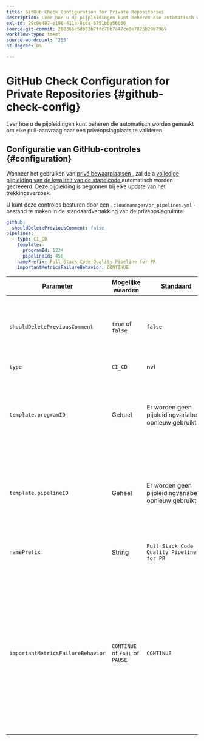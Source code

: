 ```yaml
---
title: GitHub Check Configuration for Private Repositories
description: Leer hoe u de pijpleidingen kunt beheren die automatisch worden gemaakt om elke pull-aanvraag naar een privéopslagplaats te valideren.
exl-id: 29c9e487-e196-411a-8cda-6751b0a56066
source-git-commit: 200366e5db92b7ffc79b7a47ce8e7825b29b7969
workflow-type: tm+mt
source-wordcount: '255'
ht-degree: 0%

---
```


# GitHub Check Configuration for Private Repositories {#github-check-config}

Leer hoe u de pijpleidingen kunt beheren die automatisch worden gemaakt om elke pull-aanvraag naar een privéopslagplaats te valideren.

## Configuratie van GitHub-controles {#configuration}

Wanneer het gebruiken van [ privé bewaarplaatsen ](private-repositories.md#using), zal de a [ volledige pijpleiding van de kwaliteit van de stapelcode ](/help/overview/ci-cd-pipelines.md) automatisch worden gecreeerd. Deze pijpleiding is begonnen bij elke update van het trekkingsverzoek.

U kunt deze controles besturen door een `.cloudmanager/pr_pipelines.yml` -bestand te maken in de standaardvertakking van de privéopslagruimte.

```yaml
github:
  shouldDeletePreviousComment: false
pipelines:
  - type: CI_CD
    template:
      programId: 1234
      pipelineId: 456
    namePrefix: Full Stack Code Quality Pipeline for PR 
    importantMetricsFailureBehavior: CONTINUE
```

| Parameter | Mogelijke waarden | Standaard | Beschrijving |
|---|---|---|---|
| `shouldDeletePreviousComment` | `true` of `false` | `false` | Of om slechts de laatste commentaar met de codeaftastenresultaten op dit GitHub trekkingsverzoek te houden of alles te houden |
| `type` | `CI_CD` | nvt | Bepaalt gedrag van een pijpleiding CI/CD |
| `template.programID` | Geheel | Er worden geen pijpleidingvariabelen opnieuw gebruikt | Kan worden gebruikt om de [ pijpleidingsvariabelen ](/help/getting-started/build-environment.md#pipeline-variables) opnieuw te gebruiken die op één van de bestaande pijpleidingen worden geplaatst die automatisch door elke PR worden gecreeerd. |
| `template.pipelineID` | Geheel | Er worden geen pijpleidingvariabelen opnieuw gebruikt | Kan worden gebruikt om de [ pijpleidingsvariabelen ](/help/getting-started/build-environment.md#pipeline-variables) opnieuw te gebruiken die op één van de bestaande pijpleidingen worden geplaatst die automatisch door elke PR worden gecreeerd. |
| `namePrefix` | String | `Full Stack Code Quality Pipeline for PR` | Gebruikt om de naam van de pijpleiding te plaatsen die automatisch wordt gecreeerd |
| `importantMetricsFailureBehavior` | `CONTINUE` of `FAIL` of `PAUSE` | `CONTINUE` | Plaatst het belangrijke metrische gedrag van de pijpleiding <br>`CONTINUE` = Als belangrijke metrische ontbreekt, zal de pijpleiding zich automatisch <br>`FAIL` = de pijpleiding met een FAILED status beëindigen als belangrijke metrische ontbreekt <br>`PAUSE` = de stap van het codescannen een WAITING status zal ontvangen wanneer belangrijke metrisch ontbreekt en moet manueel worden hervat |
